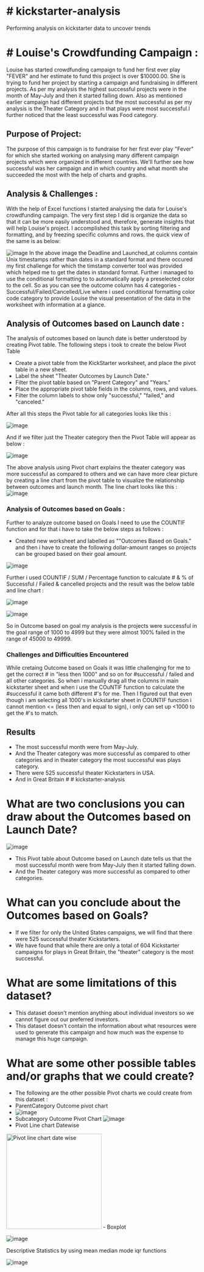 # # kickstarter-analysis
Performing analysis on kickstarter data to uncover trends
# # Louise's Crowdfunding Campaign :

Louise has started crowdfunding campaign to fund her first ever play "FEVER" and her estimate to fund this project is over $10000.00.
She is trying to fund her project by starting a campaign and fundraising in different projects.
As per my analysis the highest successful projects were in the month of May-July and then it started falling down.
Also as mentioned earlier campaign had different projects but the most successful as per my analysis is the Theater Category and in that
plays were most successful.I further noticed that the least successful was Food category.


## Purpose of Project:

The purpose of this campaign is to fundraise for her first ever play "Fever" for which she started working on analysing many different campaign projects which were organized in different countries. We'll further see how successful was her campaign and in which country and what month she succeeded the most with the help of charts and graphs.

## Analysis & Challenges :

With the help of Excel functions I started analysing the data for Louise's crowdfunding campaign.
The very first step I did is organize the data so that it can be more easily understood and, therefore, generate insights that will help Louise's project. 
I accomplished this task by sorting filtering and formatting, and by freezing specific columns and rows. the quick view of the same is as below:

![image](https://user-images.githubusercontent.com/92283185/139081280-ccfe8711-fc0c-4dad-80a1-6440011a2b78.png)
In the above image the Deadline and Launched_at columns contain Unix timestamps rather than dates in a standard format and there occured my first challenge for which the timstamp converter tool was provided which helped me to get the dates in standard format.
Further i managed to use the conditional formatting to to automatically apply a preselected color to the cell. So as you can see the outcome column has 4 categories - Successful/Failed/Cancelled/Live where i used conditional formatting color code category to provide Louise the visual presentation of the data in the worksheet with information at a glance.

## Analysis of Outcomes based on Launch date :
The analysis of outcomes based on launch date is better understood by creating Pivot table. The following steps i took to create the below Pivot Table 
- Create a pivot table from the KickStarter worksheet, and place the pivot table in a new sheet.
- Label the sheet "Theater Outcomes by Launch Date."
- Filter the pivot table based on "Parent Category" and "Years."
- Place the appropriate pivot table fields in the columns, rows, and values.
- Filter the column labels to show only "successful," "failed," and "canceled."

After all this steps the Pivot table for all categories looks like this :

![image](https://user-images.githubusercontent.com/92283185/139285347-ee81175d-e44a-4ef2-a21f-02bdda274f0a.png)

And if we filter just the Theater category then the Pivot Table will appear as below :

![image](https://user-images.githubusercontent.com/92283185/139282977-9583666e-6ba9-472a-ae8d-e2269979f0d2.png)

The above analysis using Pivot chart explains the theater category was more successful as compared to others and we can have more clear picture by creating a line chart from the pivot table to visualize the relationship between outcomes and launch month. The line chart looks like this :
![image](https://user-images.githubusercontent.com/92283185/139283421-3781d63f-4250-479a-b441-2fe7091547fa.png)



### Analysis of Outcomes based on Goals :

Further to analyze outcome based on Goals I need to use the COUNTIF function and for that i have to take the below steps as follows :

- Created new worksheet and labelled as ""Outcomes Based on Goals." and then i have to create the following dollar-amount ranges so projects can be grouped based on their goal amount.

![image](https://user-images.githubusercontent.com/92283185/139286762-5bb92cf8-102d-4d7b-8563-f9b680c117d6.png)

Further i used COUNTIF / SUM / Percentage function to calculate # & % of Successful / Failed & cancelled projects and the result was the below table and line chart :


![image](https://user-images.githubusercontent.com/92283185/139137209-fcb178a3-88b1-4dfe-90a5-9d39bc2790d5.png)

![image](https://user-images.githubusercontent.com/92283185/139137318-9aa9a62e-b9ca-4bb9-837b-9888aae755e6.png)

So in Outcome based on goal my analysis is the projects were successful in the goal range of 1000 to 4999 but they were almost 100% failed in the range of 45000 to 49999.

### Challenges and Difficulties Encountered

While cretaing Outcome based on Goals it was little challenging for me to get the correct # in "less then 1000" and so on for #successful / failed and all other categories. So when i manually drag all the columns in main kickstarter sheet and when i use the COuNTIF function to calculate the #successful it came both different #'s for me. Then I figured out that even though i am selecting all 1000's in kickstarter sheet in COUNTIF function i cannot mention <= (less then and equal to sign), i only can set up <1000 to get the #'s to match.

## Results
- The most successful month were from May-July. 
- And the Theater category was more successful as compared to other categories and in theater category the most successful was plays category.
- There were 525 successful theater Kickstarters in USA.
- And in Great Britain # # kickstarter-analysis

# What are two conclusions you can draw about the Outcomes based on Launch Date?
![image](https://user-images.githubusercontent.com/92283185/139140241-b0afafa0-5eaa-475c-8a1c-d53dd77de573.png)

- This Pivot table about Outcome based on Launch date tells us that the most successful month were from May-July then it started falling down. 
- And the Theater category was more successful as compared to other categories.

# What can you conclude about the Outcomes based on Goals?
- If we filter for only the United States campaigns, we will find that there were 525 successful theater Kickstarters.
- We have found that while there are only a total of 604 Kickstarter campaigns for plays in Great Britain, the "theater" category is the most successful.

# What are some limitations of this dataset?
- This dataset doesn't mention anything about individual investors so we cannot figure out our preferred investors.
- This dataset doesn't contain the information about what resources were used to generate this campaign and how much was the expense to manage this huge campaign.
# What are some other possible tables and/or graphs that we could create?
- The following are the other possible Pivot charts we could create from this dataset :
- ParentCategory Outcome pivot chart
- ![image](https://user-images.githubusercontent.com/92283185/139148898-feb1b901-7b15-498e-a567-214c8a419dd9.png)
- Subcategory Outcome Pivot Chart
![image](https://user-images.githubusercontent.com/92283185/139149268-5dc10e2b-81de-45e2-9969-4b883429e038.png)
- Pivot Line chart Datewise
<img width="250" alt="Pivot line chart date wise" src="https://user-images.githubusercontent.com/92283185/139141396-7a29f80f-52e2-47e7-8920-17525a0f7aac.png">
- Boxplot 


![image](https://user-images.githubusercontent.com/92283185/139288544-377b7841-0820-4d2a-ba00-3a12ea5d61a1.png)

Descriptive Statistics by using mean median mode iqr functions

![image](https://user-images.githubusercontent.com/92283185/139288833-3bb3975b-0b52-44ba-b430-0b0571f3a9bc.png)

